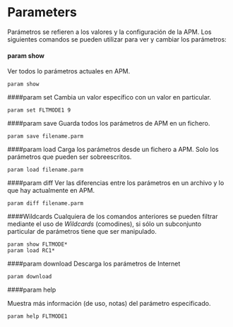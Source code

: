 # Parameters
Parámetros se refieren a los valores y la configuración de la APM. Los siguientes comandos se pueden utilizar para ver y cambiar los parámetros:

#### param show
Ver todos lo parámetros actuales en APM.

```
param show
```

####param set
Cambia un valor específico con un valor en particular.

```
param set FLTMODE1 9
```

####param save
Guarda todos los parámetros de APM en un fichero.

```
param save filename.parm
```

####param load
Carga los parámetros desde un fichero a APM. Solo los parámetros que pueden ser sobreescritos.

```
param load filename.parm
```

####param diff
Ver las diferencias entre los parámetros en un archivo y lo que hay actualmente en APM.

```
param diff filename.parm
```

####Wildcards
Cualquiera de los comandos anteriores se pueden filtrar mediante el uso de *Wildcards* (comodines), si sólo un subconjunto particular de parámetros tiene que ser manipulado.

```
param show FLTMODE*
param load RC1*
```

####param download
Descarga los parámetros de Internet

```
param download
```
####param help

Muestra más información (de uso, notas) del parámetro especificado.
```
param help FLTMODE1
```
